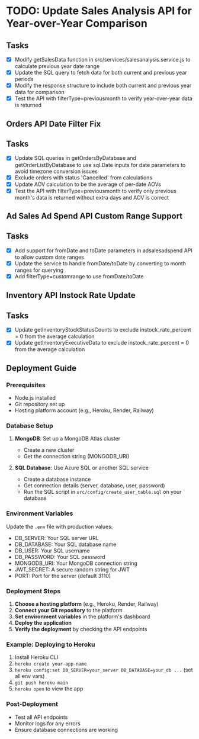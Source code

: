 # TODO: Update Sales Analysis API for Year-over-Year Comparison

## Tasks
- [x] Modify getSalesData function in src/services/salesanalysis.service.js to calculate previous year date range
- [x] Update the SQL query to fetch data for both current and previous year periods
- [x] Modify the response structure to include both current and previous year data for comparison
- [x] Test the API with filterType=previousmonth to verify year-over-year data is returned

## Orders API Date Filter Fix

## Tasks
- [x] Update SQL queries in getOrdersByDatabase and getOrderListByDatabase to use sql.Date inputs for date parameters to avoid timezone conversion issues
- [x] Exclude orders with status 'Cancelled' from calculations
- [x] Update AOV calculation to be the average of per-date AOVs
- [x] Test the API with filterType=previousmonth to verify only previous month's data is returned without extra days and AOV is correct

## Ad Sales Ad Spend API Custom Range Support

## Tasks
- [x] Add support for fromDate and toDate parameters in adsalesadspend API to allow custom date ranges
- [x] Update the service to handle fromDate/toDate by converting to month ranges for querying
- [x] Add filterType=customrange to use fromDate/toDate

## Inventory API Instock Rate Update

## Tasks
- [x] Update getInventoryStockStatusCounts to exclude instock_rate_percent = 0 from the average calculation
- [x] Update getInventoryExecutiveData to exclude instock_rate_percent = 0 from the average calculation

## Deployment Guide

### Prerequisites
- Node.js installed
- Git repository set up
- Hosting platform account (e.g., Heroku, Render, Railway)

### Database Setup
1. **MongoDB**: Set up a MongoDB Atlas cluster
   - Create a new cluster
   - Get the connection string (MONGODB_URI)

2. **SQL Database**: Use Azure SQL or another SQL service
   - Create a database instance
   - Get connection details (server, database, user, password)
   - Run the SQL script in `src/config/create_user_table.sql` on your database

### Environment Variables
Update the `.env` file with production values:
- DB_SERVER: Your SQL server URL
- DB_DATABASE: Your SQL database name
- DB_USER: Your SQL username
- DB_PASSWORD: Your SQL password
- MONGODB_URI: Your MongoDB connection string
- JWT_SECRET: A secure random string for JWT
- PORT: Port for the server (default 3110)

### Deployment Steps
1. **Choose a hosting platform** (e.g., Heroku, Render, Railway)
2. **Connect your Git repository** to the platform
3. **Set environment variables** in the platform's dashboard
4. **Deploy the application**
5. **Verify the deployment** by checking the API endpoints

### Example: Deploying to Heroku
1. Install Heroku CLI
2. `heroku create your-app-name`
3. `heroku config:set DB_SERVER=your_server DB_DATABASE=your_db ...` (set all env vars)
4. `git push heroku main`
5. `heroku open` to view the app

### Post-Deployment
- Test all API endpoints
- Monitor logs for any errors
- Ensure database connections are working
